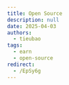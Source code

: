 ```yaml
---
title: Open Source
description: null
date: 2025-04-03
authors:
  - tieubao
tags:
  - earn
  - open-source
redirect:
  - /EpSy6g
---
```

